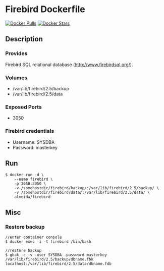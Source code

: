 # Firebird Dockerfile

[![Docker Pulls](https://img.shields.io/docker/pulls/almeida/firebird.svg)](https://hub.docker.com/r/almeida/firebird/)
[![Docker Stars](https://img.shields.io/docker/stars/almeida/firebird.svg)](https://hub.docker.com/r/almeida/firebird/)

## Description

### Provides

  Firebird SQL relational database (http://www.firebirdsql.org/).

### Volumes

 * /var/lib/firebird/2.5/backup
 * /var/lib/firebird/2.5/data

### Exposed Ports

 * 3050

### Firebird credentials

 * Username: SYSDBA
 * Password: masterkey

## Run

	$ docker run -d \
		--name firebird \	
		-p 3050:3050 \
		-v /somehostdir/firebird/backup/:/var/lib/firebird/2.5/backup/ \
		-v /somehostdir/firebird/data/:/var/lib/firebird/2.5/data/ \
		almeida/firebird

## Misc

### Restore backup

	//enter container console
	$ docker exec -i -t firebird /bin/bash

	//restore backup
	$ gbak -c -v -user SYSDBA -password masterkey /var/lib/firebird/2.5/backup/dbname.fbk localhost:/var/lib/firebird/2.5/data/dbname.fdb
